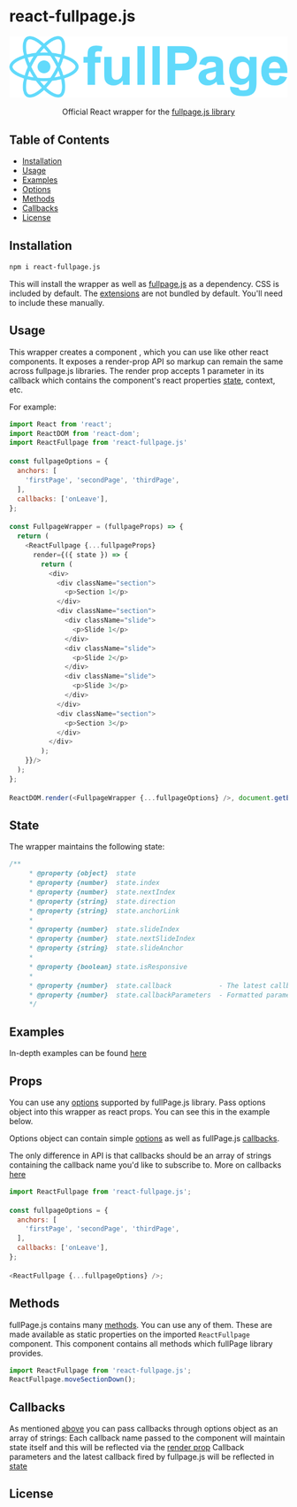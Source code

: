 # react-fullpage.js
![preview](./assets/images/react-fullpage-logo.png)

<p align="center">Official React wrapper for the <a target="_blank" href=""https://github.com/alvarotrigo/fullPage.js/">fullpage.js library</a></p>

## Table of Contents
- [Installation](https://github.com/alvarotrigo/react-fullPage.js#installation)
- [Usage](https://github.com/alvarotrigo/react-fullPage.js#usage)
- [Examples](https://github.com/alvarotrigo/react-fullPage.js#examples)
- [Options](https://github.com/alvarotrigo/react-fullPage.js#options)
- [Methods](https://github.com/alvarotrigo/react-fullPage.js#methods)
- [Callbacks](https://github.com/alvarotrigo/react-fullPage.js#callbacks)
- [License](https://github.com/alvarotrigo/fullPage.js#license)


## Installation

```sh
npm i react-fullpage.js
```

This will install the wrapper as well as [fullpage.js](https://github.com/alvarotrigo/fullPage.js/) as a dependency.
CSS is included by default.
The [extensions](https://alvarotrigo.com/fullPage/extensions/) are not bundled by default. You'll need to include these manually.

## Usage

This wrapper creates a <ReactFullpage /> component , which you can use like other react components. It exposes a render-prop API so markup can remain the same across fullpage.js libraries. The render prop accepts 1 parameter in its callback which contains the component's react properties [state](https://github.com/alvarotrigo/fullPage.js#state), context, etc.

For example:

```js
import React from 'react';
import ReactDOM from 'react-dom';
import ReactFullpage from 'react-fullpage.js'

const fullpageOptions = {
  anchors: [
    'firstPage', 'secondPage', 'thirdPage',
  ],
  callbacks: ['onLeave'],
};

const FullpageWrapper = (fullpageProps) => {
  return (
    <ReactFullpage {...fullpageProps}
      render={({ state }) => {
        return (
          <div>
            <div className="section">
              <p>Section 1</p>
            </div>
            <div className="section">
              <div className="slide">
                <p>Slide 1</p>
              </div>
              <div className="slide">
                <p>Slide 2</p>
              </div>
              <div className="slide">
                <p>Slide 3</p>
              </div>
            </div>
            <div className="section">
              <p>Section 3</p>
            </div>
          </div>
        );
    }}/>
  );
};

ReactDOM.render(<FullpageWrapper {...fullpageOptions} />, document.getElementById('react-root'));

```

## State

The wrapper maintains the following state:

```js
/**
     * @property {object}  state
     * @property {number}  state.index
     * @property {number}  state.nextIndex
     * @property {string}  state.direction
     * @property {string}  state.anchorLink
     *
     * @property {number}  state.slideIndex
     * @property {number}  state.nextSlideIndex
     * @property {string}  state.slideAnchor
     *
     * @property {boolean} state.isResponsive
     *
     * @property {number}  state.callback            - The latest callback event
     * @property {number}  state.callbackParameters  - Formatted parameters the callback received (Object and Array options available)
     */
```

## Examples

In-depth examples can be found [here](https://github.com/alvarotrigo/react-fullpage.js/blob/master/examples)

## Props

You can use any [options](https://github.com/alvarotrigo/fullPage.js#options) supported by fullPage.js library.
Pass options object into this wrapper as react props. You can see this in the example below.

Options object can contain simple [options](https://github.com/alvarotrigo/fullPage.js#options) as well as fullPage.js [callbacks](https://github.com/alvarotrigo/fullPage.js#callbacks).

The only difference in API is that callbacks should be an array of strings containing the callback name you'd like to subscribe to.
More on callbacks [here](https://github.com/alvarotrigo/react-fullPage.js#callbacks)

```js
import ReactFullpage from 'react-fullpage.js';

const fullpageOptions = {
  anchors: [
    'firstPage', 'secondPage', 'thirdPage',
  ],
  callbacks: ['onLeave'],
};

<ReactFullpage {...fullpageOptions} />;

```

## Methods

fullPage.js contains many [methods](https://github.com/alvarotrigo/fullPage.js#methods).
You can use any of them. These are made available as static properties on the imported `ReactFullpage` component. This component contains all methods which fullPage library provides.

```js
import ReactFullpage from 'react-fullpage.js';
ReactFullpage.moveSectionDown();
```

## Callbacks

As mentioned [above](#options) you can pass callbacks through options object as an array of strings:
Each callback name passed to the component will maintain state itself and this will be reflected via the [render prop](#usage)
Callback parameters and the latest callback fired by fullpage.js will be reflected in [state](#state)

## License
